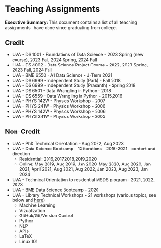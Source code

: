 # Teaching Assignments
**Executive Summary:** This document contains a list of all teaching assignments I have done since graduating from college.

## Credit
* UVA - DS 1001 - Foundations of Data Science - 2023 Spring (new course), 2023 Fall, 2024 Spring, 2024 Fall
* UVA - DS 4002 - Data Science Project Course - 2022, 2023 Spring, 2023 Fall, 2024 Fall
* UVA - BME 6550 - A1 Data Science - J-Term 2021
* UVA - DS 6999 - Independent Study (Park) - Fall 2018
* UVA - DS 6999 - Independent Study (Prasanth) - Spring 2018
* UVA - DS 6501 - Data Wrangling in Python - 2018
* UVA - DS 6559 - Data Wrangling in Python - 2015,2016
* UVA - PHYS 142W - Physics Workshop - 2007
* UVA - PHYS 241W - Physics Workshop - 2006
* UVA - PHYS 142W - Physics Workshop - 2006
* UVA - PHYS 241W - Physics Workshop - 2005

## Non-Credit

* UVA - PhD Technical Orientation - Aug 2022, Aug 2023
* UVA - Data Science Bootcamp - 13 iterations - 2016-2021 - content and direction
    * Residential: 2016,2017,2018,2019,2020
    * Online: May 2019, Aug 2019, Jan 2020, May 2020, Aug 2020, Jan 2021, April 2021, Aug 2021, Aug 2022, Jan 2023, Aug 2023, Jan 2024
* UVA - Technical Orientation to residential MSDS program - 2021, 2022, 2023
* UVA - BME Data Science Bootcamp - 2020
* UVA - Library Technical Workshops - 21 workshops (various topics, see below and [here](https://data.library.virginia.edu/training/past-workshops/))
  * Machine Learning
  * Vizualization
  * GitHub/Git/Version Control
  * Python
  * NLP
  * APIs
  * LaTeX
  * Linux 101
